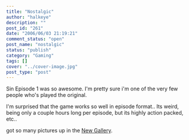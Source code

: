```yaml
---
title: "Nostalgic"
author: "halkeye"
description: ""
post_id: "261"
date: "2006/06/03 21:19:21"
comment_status: "open"
post_name: "nostalgic"
status: "publish"
category: "Gaming"
tags: []
cover: "../cover-image.jpg"
post_type: "post"
---
```


Sin Episode 1 was so awesome. I'm pretty sure i'm one of the very few people who's played the original.

I'm surprised that the game works so well in episode format.. Its weird, being only a couple hours long per episode, but its highly action packed, etc..

got so many pictures up in the [New Gallery](https://www.halkeye.net/node/193).
